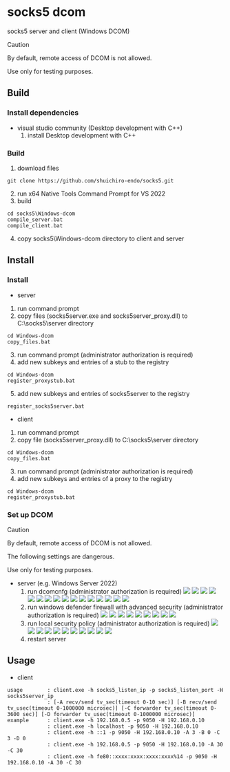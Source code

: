 # socks5 dcom

socks5 server and client (Windows DCOM)

> [!CAUTION]
> By default, remote access of DCOM is not allowed.
> 
> Use only for testing purposes.

## Build
### Install dependencies
- visual studio community (Desktop development with C++)
    1. install Desktop development with C++

### Build
1. download files
```
git clone https://github.com/shuichiro-endo/socks5.git
```
2. run x64 Native Tools Command Prompt for VS 2022
3. build
```
cd socks5\Windows-dcom
compile_server.bat
compile_client.bat
```
4. copy socks5\Windows-dcom directory to client and server

## Install
### Install
- server
1. run command prompt
2. copy files (socks5server.exe and socks5server_proxy.dll) to C:\socks5\server directory
```
cd Windows-dcom
copy_files.bat
```
3. run command prompt (administrator authorization is required)
4. add new subkeys and entries of a stub to the registry
```
cd Windows-dcom
register_proxystub.bat
```
5. add new subkeys and entries of socks5server to the registry
```
register_socks5server.bat
```
- client
1. run command prompt
2. copy file (socks5server_proxy.dll) to C:\socks5\server directory
```
cd Windows-dcom
copy_files.bat
```
3. run command prompt (administrator authorization is required)
4. add new subkeys and entries of a proxy to the registry
```
cd Windows-dcom
register_proxystub.bat
```

### Set up DCOM
> [!CAUTION]
> By default, remote access of DCOM is not allowed.
> 
> The following settings are dangerous.
> 
> Use only for testing purposes.
- server (e.g. Windows Server 2022)
    1. run dcomcnfg (administrator authorization is required)
    ![](./imgs/dcomcnfg/01.jpg)
    ![](./imgs/dcomcnfg/02.jpg)
    ![](./imgs/dcomcnfg/03.jpg)
    ![](./imgs/dcomcnfg/04-1.jpg)
    ![](./imgs/dcomcnfg/04-2.jpg)
    ![](./imgs/dcomcnfg/04-3.jpg)
    ![](./imgs/dcomcnfg/04-4.jpg)
    ![](./imgs/dcomcnfg/04-5.jpg)
    ![](./imgs/dcomcnfg/04-6.jpg)
    ![](./imgs/dcomcnfg/05-1.jpg)
    ![](./imgs/dcomcnfg/05-2.jpg)
    ![](./imgs/dcomcnfg/05-3.jpg)
    ![](./imgs/dcomcnfg/05-4.jpg)
    ![](./imgs/dcomcnfg/06-1.jpg)
    ![](./imgs/dcomcnfg/06-2.jpg)
    ![](./imgs/dcomcnfg/06-3.jpg)
    2. run windows defender firewall with advanced security (administrator authorization is required)
    ![](./imgs/firewall/01.jpg)
    ![](./imgs/firewall/02.jpg)
    ![](./imgs/firewall/03.jpg)
    ![](./imgs/firewall/04.jpg)
    ![](./imgs/firewall/05.jpg)
    ![](./imgs/firewall/06.jpg)
    ![](./imgs/firewall/07.jpg)
    ![](./imgs/firewall/08.jpg)
    ![](./imgs/firewall/09.jpg)
    3. run local security policy (administrator authorization is required)
    ![](./imgs/localsecuritypolicy/01-1.jpg)
    ![](./imgs/localsecuritypolicy/01-2.jpg)
    ![](./imgs/localsecuritypolicy/02-1.jpg)
    ![](./imgs/localsecuritypolicy/02-2.jpg)
    ![](./imgs/localsecuritypolicy/02-3.jpg)
    ![](./imgs/localsecuritypolicy/02-4.jpg)
    ![](./imgs/localsecuritypolicy/02-5.jpg)
    ![](./imgs/localsecuritypolicy/03-1.jpg)
    ![](./imgs/localsecuritypolicy/03-2.jpg)
    ![](./imgs/localsecuritypolicy/03-3.jpg)
    ![](./imgs/localsecuritypolicy/03-4.jpg)
    4. restart server

## Usage
- client
```
usage        : client.exe -h socks5_listen_ip -p socks5_listen_port -H socks5server_ip
             : [-A recv/send tv_sec(timeout 0-10 sec)] [-B recv/send tv_usec(timeout 0-1000000 microsec)] [-C forwarder tv_sec(timeout 0-3600 sec)] [-D forwarder tv_usec(timeout 0-1000000 microsec)]
example      : client.exe -h 192.168.0.5 -p 9050 -H 192.168.0.10
             : client.exe -h localhost -p 9050 -H 192.168.0.10
             : client.exe -h ::1 -p 9050 -H 192.168.0.10 -A 3 -B 0 -C 3 -D 0
             : client.exe -h 192.168.0.5 -p 9050 -H 192.168.0.10 -A 30 -C 30
             : client.exe -h fe80::xxxx:xxxx:xxxx:xxxx%14 -p 9050 -H 192.168.0.10 -A 30 -C 30
```

